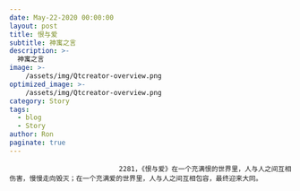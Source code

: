 ```yaml
---
date: May-22-2020 00:00:00
layout: post
title: 恨与爱
subtitle: 神寓之言
description: >-
  神寓之言
image: >-
    /assets/img/Qtcreator-overview.png
optimized_image: >-
    /assets/img/Qtcreator-overview.png
category: Story
tags:
  - blog
  - Story
author: Ron
paginate: true
---
```


							　　2281，《恨与爱》在一个充满恨的世界里，人与人之间互相伤害，慢慢走向毁灭；在一个充满爱的世界里，人与人之间互相包容，最终迎来大同。
							
							
						